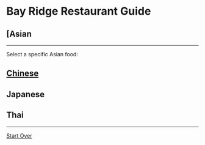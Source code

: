 # Bay Ridge Restaurant Guide
## [Asian
---
Select a specific Asian food:
## [Chinese]( https://www.pandabrooklyn.com/)
## Japanese
## Thai
---
[Start Over](../home.md)